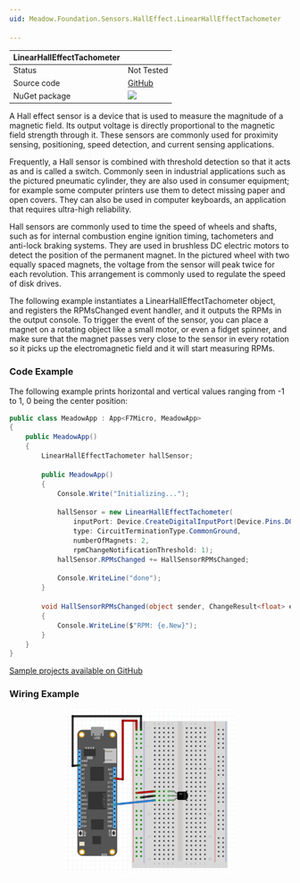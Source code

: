 ```yaml
---
uid: Meadow.Foundation.Sensors.HallEffect.LinearHallEffectTachometer

---
```


| LinearHallEffectTachometer |  |
|-----------|----------------|
| Status    | Not Tested     |
| Source code | [GitHub](https://github.com/WildernessLabs/Meadow.Foundation/tree/main/Source/Meadow.Foundation.Core/Sensors/HallEffect) |
| NuGet package | <a href="https://www.nuget.org/packages/Meadow.Foundation/" target="_blank"><img src="https://img.shields.io/nuget/v/Meadow.Foundation.svg?label=Meadow.Foundation" style="width: auto; height: -webkit-fill-available;" /></a> |

A Hall effect sensor is a device that is used to measure the magnitude of a magnetic field. Its output voltage is directly proportional to the magnetic field strength through it. These sensors are commonly used for proximity sensing, positioning, speed detection, and current sensing applications.

Frequently, a Hall sensor is combined with threshold detection so that it acts as and is called a switch. Commonly seen in industrial applications such as the pictured pneumatic cylinder, they are also used in consumer equipment; for example some computer printers use them to detect missing paper and open covers. They can also be used in computer keyboards, an application that requires ultra-high reliability.

Hall sensors are commonly used to time the speed of wheels and shafts, such as for internal combustion engine ignition timing, tachometers and anti-lock braking systems. They are used in brushless DC electric motors to detect the position of the permanent magnet. In the pictured wheel with two equally spaced magnets, the voltage from the sensor will peak twice for each revolution. This arrangement is commonly used to regulate the speed of disk drives.

The following example instantiates a LinearHallEffectTachometer object, and registers the RPMsChanged event handler, and it outputs the RPMs in the output console. To trigger the event of the sensor, you can place a magnet on a rotating object like a small motor, or even a fidget spinner, and make sure that the magnet passes very close to the sensor in every rotation so it picks up the electromagnetic field and it will start measuring RPMs.

### Code Example

The following example prints horizontal and vertical values ranging from -1 to 1, 0 being the center position:

```csharp
public class MeadowApp : App<F7Micro, MeadowApp>
{
    public MeadowApp()
    {
        LinearHallEffectTachometer hallSensor;

        public MeadowApp()
        {
            Console.Write("Initializing...");

            hallSensor = new LinearHallEffectTachometer(
                inputPort: Device.CreateDigitalInputPort(Device.Pins.D02, Meadow.Hardware.InterruptMode.EdgeRising, Meadow.Hardware.ResistorMode.InternalPullUp, 0, 10),
                type: CircuitTerminationType.CommonGround,
                numberOfMagnets: 2,
                rpmChangeNotificationThreshold: 1);
            hallSensor.RPMsChanged += HallSensorRPMsChanged;

            Console.WriteLine("done");
        }

        void HallSensorRPMsChanged(object sender, ChangeResult<float> e)
        {
            Console.WriteLine($"RPM: {e.New}");
        }
    }
}
```

[Sample projects available on GitHub](https://github.com/WildernessLabs/Meadow.Foundation/tree/main/Source/Meadow.Foundation.Core.Samples) 

### Wiring Example

<img src="../../API_Assets/Meadow.Foundation.Sensors.HallEffect.LinearHallEffectTachometer/LinearHallEffectTachometer_Fritzing.svg" 
    style="width: 60%; display: block; margin-left: auto; margin-right: auto;" />